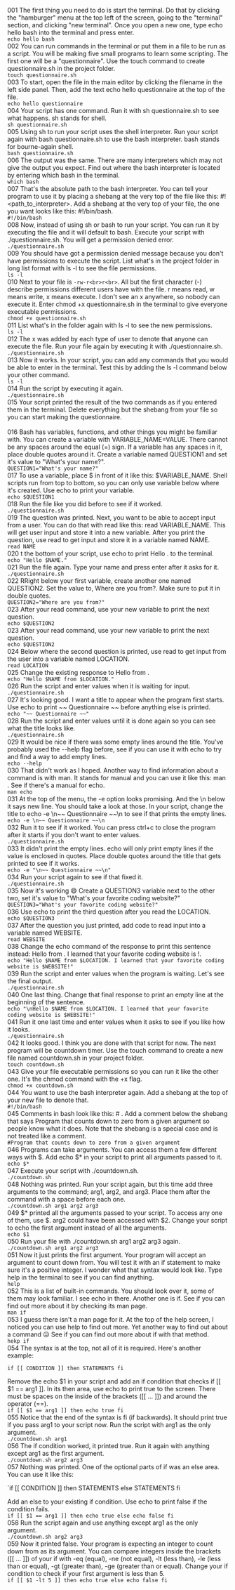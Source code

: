 001 The first thing you need to do is start the terminal. Do that by clicking the "hamburger" menu at the top left of the screen, going to the "terminal" section, and clicking "new terminal". Once you open a new one, type echo hello bash into the terminal and press enter.<br>
`echo hello bash`
<br>002 You can run commands in the terminal or put them in a file to be run as a script. You will be making five small programs to learn some scripting. The first one will be a "questionnaire". Use the touch command to create questionnaire.sh in the project folder.<br>
`touch questionnaire.sh`
<br> 003 To start, open the file in the main editor by clicking the filename in the left side panel. Then, add the text echo hello questionnaire at the top of the file.<br>
`echo hello questionnaire`
<br> 004 Your script has one command. Run it with sh questionnaire.sh to see what happens. sh stands for shell.<br>
`sh questionnaire.sh`
<br> 005 Using sh to run your script uses the shell interpreter. Run your script again with bash questionnaire.sh to use the bash interpreter. bash stands for bourne-again shell.<br>
`bash questionnaire.sh`
<br> 006 The output was the same. There are many interpreters which may not give the output you expect. Find out where the bash interpreter is located by entering which bash in the terminal.<br>
`which bash`
<br> 007 That's the absolute path to the bash interpreter. You can tell your program to use it by placing a shebang at the very top of the file like this: #!<path_to_interpreter>. Add a shebang at the very top of your file, the one you want looks like this: #!/bin/bash.<br>
`#!/bin/bash`
<br> 008 Now, instead of using sh or bash to run your script. You can run it by executing the file and it will default to bash. Execute your script with ./questionnaire.sh. You will get a permission denied error.<br>
`./questionnaire.sh`
<br> 009 You should have got a permission denied message because you don't have permissions to execute the script. List what's in the project folder in long list format with ls -l to see the file permissions.<br>
`ls -l`
<br> 010 Next to your file is `-rw-r<br>r<br>`. All but the first character (-) describe permissions different users have with the file. r means read, w means write, x means execute. I don't see an x anywhere, so nobody can execute it. Enter chmod +x questionnaire.sh in the terminal to give everyone executable permissions.<br>
`chmod +x questionnaire.sh`
<br> 011 List what's in the folder again with ls -l to see the new permissions.<br>
`ls -l`
<br> 012 The x was added by each type of user to denote that anyone can execute the file. Run your file again by executing it with ./questionnaire.sh.<br>
`./questionnaire.sh`
<br> 013 Now it works. In your script, you can add any commands that you would be able to enter in the terminal. Test this by adding the ls -l command below your other command.<br>
`ls -l`
<br> 014 Run the script by executing it again.<br>
`./questionnaire.sh`
<br> 015 Your script printed the result of the two commands as if you entered them in the terminal. Delete everything but the shebang from your file so you can start making the questionnaire.<br>
<br> 016 Bash has variables, functions, and other things you might be familiar with. You can create a variable with VARIABLE_NAME=VALUE. There cannot be any spaces around the equal (=) sign. If a variable has any spaces in it, place double quotes around it. Create a variable named QUESTION1 and set it's value to "What's your name?".<br>
    `QUESTION1="What's your name?"`
<br> 017 To use a variable, place $ in front of it like this: $VARIABLE_NAME. Shell scripts run from top to bottom, so you can only use variable below where it's created. Use echo to print your variable.<br>
`echo $QUESTION1`
<br> 018 Run the file like you did before to see if it worked.<br>
`./questionnaire.sh`
<br> 019 The question was printed. Next, you want to be able to accept input from a user. You can do that with read like this: read VARIABLE_NAME. This will get user input and store it into a new variable. After you print the question, use read to get input and store it in a variable named NAME.
<br>
`read NAME`
<br> 020 t the bottom of your script, use echo to print Hello <name>. to the terminal.
<br>
`echo "Hello $NAME."`
<br> 021 Run the file again. Type your name and press enter after it asks for it.<br>
`./questionnaire.sh`
<br> 022 RRight below your first variable, create another one named QUESTION2. Set the value to, Where are you from?. Make sure to put it in double quotes.<br>
`QUESTION2="Where are you from?"`
<br> 023 After your read command, use your new variable to print the next question.<br>
`echo $QUESTION2`
<br> 023 After your read command, use your new variable to print the next question.<br>
`echo $QUESTION2`
<br> 024 Below where the second question is printed, use read to get input from the user into a variable named LOCATION.<br>
`read LOCATION`
<br> 025 Change the existing response to Hello <name> from <location>.<br>
`echo "Hello $NAME from $LOCATION."`
<br> 026 Run the script and enter values when it is waiting for input.<br>
`./questionnaire.sh`
<br> 027 It's looking good. I want a title to appear when the program first starts. Use echo to print ~~ Questionnaire ~~ before anything else is printed.<br>
`echo "~~ Questionnaire ~~"`
<br> 028 Run the script and enter values until it is done again so you can see what the title looks like.<br>
`./questionnaire.sh`
<br> 029 It would be nice if there was some empty lines around the title. You've probably used the --help flag before, see if you can use it with echo to try and find a way to add empty lines.<br>
`echo --help`
<br> 030 That didn't work as I hoped. Another way to find information about a command is with man. It stands for manual and you can use it like this: man <command>. See if there's a manual for echo.<br>
`man echo`
<br> 031 At the top of the menu, the -e option looks promising. And the \n below it says new line. You should take a look at those. In your script, change the title to echo -e \n~~ Questionnaire ~~\n to see if that prints the empty lines.<br>
`echo -e \n~~ Questionnaire ~~\n`
<br> 032 Run it to see if it worked. You can press ctrl+c to close the program after it starts if you don't want to enter values.<br>
`./questionnaire.sh`
<br> 033 It didn't print the empty lines. echo will only print empty lines if the value is enclosed in quotes. Place double quotes around the title that gets printed to see if it works.<br>
`echo -e "\n~~ Questionnaire ~~\n"`
<br> 034 Run your script again to see if that fixed it.<br>
`./questionnaire.sh`
<br> 035 Now it's working 😄 Create a QUESTION3 variable next to the other two, set it's value to "What's your favorite coding website?"<br>
`QUESTION3="What's your favorite coding website?"`
<br> 036 Use echo to print the third question after you read the LOCATION.<br>
`echo $QUESTION3`
<br> 037 After the question you just printed, add code to read input into a variable named WEBSITE.<br>
`read WEBSITE`
<br> 038 Change the echo command of the response to print this sentence instead: Hello <name> from <location>. I learned that your favorite coding website is <website>!.<br>
`echo "Hello $NAME from $LOCATION. I learned that your favorite coding website is $WEBSITE!"`
<br> 039 Run the script and enter values when the program is waiting. Let's see the final output.<br>
`./questionnaire.sh`
<br> 040 One last thing. Change that final response to print an empty line at the beginning of the sentence.<br>
`echo "\nHello $NAME from $LOCATION. I learned that your favorite coding website is $WEBSITE!"`
<br> 041 Run it one last time and enter values when it asks to see if you like how it looks.<br>
`./questionnaire.sh`
<br> 042 It looks good. I think you are done with that script for now. The next program will be countdown timer. Use the touch command to create a new file named countdown.sh in your project folder.<br>
`touch countdown.sh`
<br> 043 Give your file executable permissions so you can run it like the other one. It's the chmod command with the +x flag.<br>
`chmod +x countdown.sh`
<br> 044 You want to use the bash interpreter again. Add a shebang at the top of your new file to denote that.<br>
`#!/bin/bash`
<br> 045 Comments in bash look like this: # <comment>. Add a comment below the shebang that says Program that counts down to zero from a given argument so people know what it does. Note that the shebang is a special case and is not treated like a comment.<br>
`#Program that counts down to zero from a given argument`
<br> 046 Programs can take arguments. You can access them a few different ways with $. Add echo $* in your script to print all arguments passed to it.<br>
`echo $*`
<br> 047 Execute your script with ./countdown.sh.<br>
`./countdown.sh`
<br> 048 Nothing was printed. Run your script again, but this time add three arguments to the command; arg1, arg2, and arg3. Place them after the command with a space before each one.<br>
`./countdown.sh arg1 arg2 arg3`
<br> 049 $* printed all the arguments passed to your script. To access any one of them, use $<number>. arg2 could have been accessed with $2. Change your script to echo the first argument instead of all the arguments.<br>
`echo $1`
<br> 050 Run your file with ./countdown.sh arg1 arg2 arg3 again.<br>
`./countdown.sh arg1 arg2 arg3`
<br> 051 Now it just prints the first argument. Your program will accept an argument to count down from. You will test it with an if statement to make sure it's a positive integer. I wonder what that syntax would look like. Type help in the terminal to see if you can find anything.<br>
`help`
<br> 052 This is a list of built-in commands. You should look over it, some of them may look familiar. I see echo in there. Another one is if. See if you can find out more about it by checking its man page.<br>
`man if`
<br> 053 I guess there isn't a man page for it. At the top of the help screen, I noticed you can use help <command> to find out more. Yet another way to find out about a command 😥 See if you can find out more about if with that method.<br>
`hekp if`
<br> 054 The syntax is at the top, not all of it is required. Here's another example:

`if [[ CONDITION ]]
then
  STATEMENTS
fi`

Remove the echo $1 in your script and add an if condition that checks if [[ $1 == arg1 ]]. In its then area, use echo to print true to the screen. There must be spaces on the inside of the brackets ([[ ... ]]) and around the operator (==).<br>
`if [[ $1 == arg1 ]]
then
  echo true
fi`
<br> 055 Notice that the end of the syntax is fi (if backwards). It should print true if you pass arg1 to your script now. Run the script with arg1 as the only argument.<br>
`./countdown.sh arg1`
<br> 056 The if condition worked, it printed true. Run it again with anything except arg1 as the first argument.<br>
`./countdown.sh arg2 arg3`
<br> 057 Nothing was printed. One of the optional parts of if was an else area. You can use it like this:

`if [[ CONDITION ]]
then
  STATEMENTS
else
  STATEMENTS
fi

Add an else to your existing if condition. Use echo to print false if the condition fails.
<br>
`if [[ $1 == arg1 ]]
then
  echo true
else
    echo false
fi`
<br> 058 Run the script again and use anything except arg1 as the only argument.<br>
`./countdown.sh arg2 arg3`
<br> 059 Now it printed false. Your program is expecting an integer to count down from as its argument. You can compare integers inside the brackets ([[ ... ]]) of your if with -eq (equal), -ne (not equal), -lt (less than), -le (less than or equal), -gt (greater than), -ge (greater than or equal). Change your if condition to check if your first argument is less than 5.<br>
`if [[ $1 -lt 5 ]]
then
  echo true
else
    echo false
fi`